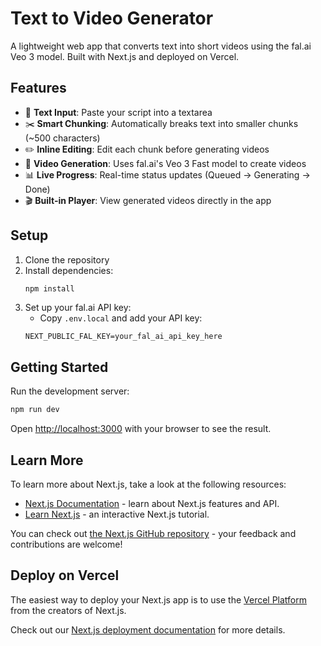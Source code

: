 # Text to Video Generator

A lightweight web app that converts text into short videos using the fal.ai Veo 3 model. Built with Next.js and deployed on Vercel.

## Features

- 📝 **Text Input**: Paste your script into a textarea
- ✂️ **Smart Chunking**: Automatically breaks text into smaller chunks (~500 characters)
- ✏️ **Inline Editing**: Edit each chunk before generating videos
- 🎥 **Video Generation**: Uses fal.ai's Veo 3 Fast model to create videos
- 📊 **Live Progress**: Real-time status updates (Queued → Generating → Done)
- 🎬 **Built-in Player**: View generated videos directly in the app

## Setup

1. Clone the repository
2. Install dependencies:
   ```bash
   npm install
   ```
3. Set up your fal.ai API key:
   - Copy `.env.local` and add your API key:
   ```
   NEXT_PUBLIC_FAL_KEY=your_fal_ai_api_key_here
   ```

## Getting Started

Run the development server:

```bash
npm run dev
```

Open [http://localhost:3000](http://localhost:3000) with your browser to see the result.

## Learn More

To learn more about Next.js, take a look at the following resources:

- [Next.js Documentation](https://nextjs.org/docs) - learn about Next.js features and API.
- [Learn Next.js](https://nextjs.org/learn) - an interactive Next.js tutorial.

You can check out [the Next.js GitHub repository](https://github.com/vercel/next.js) - your feedback and contributions are welcome!

## Deploy on Vercel

The easiest way to deploy your Next.js app is to use the [Vercel Platform](https://vercel.com/new?utm_medium=default-template&filter=next.js&utm_source=create-next-app&utm_campaign=create-next-app-readme) from the creators of Next.js.

Check out our [Next.js deployment documentation](https://nextjs.org/docs/app/building-your-application/deploying) for more details.

